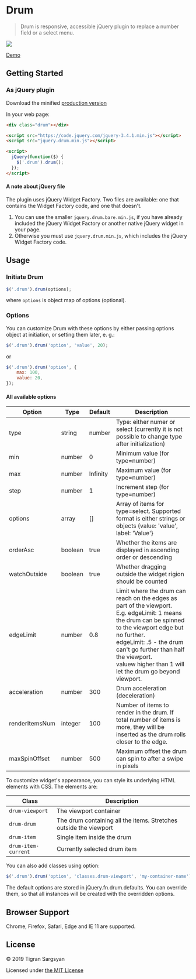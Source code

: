# Drum

> Drum is responsive, accessible jQuery plugin to replace a number field or a select menu.

![](https://i.imgur.com/4XWzVFL.png)

[Demo][site]


## Getting Started

### As jQuery plugin

Download the minified [production version][jquery-min]

In your web page:
```html
<div class="drum"></div>

<script src="https://code.jquery.com/jquery-3.4.1.min.js"></script>
<script src="jquery.drum.min.js"></script>

<script>
  jQuery(function($) {
    $('.drum').drum();
  });
</script>
```

#### A note about jQuery file
The plugin uses jQuery Widget Factory. Two files are available: one that contains the Widget Factory code, and one that doesn't.
1. You can use the smaller `jquery.drum.bare.min.js`, if you have already included the jQuery Widget Factory or another native jQuery widget in your page.
1. Otherwise you must use `jquery.drum.min.js`, which includes the jQuery Widget Factory code.


## Usage
### Initiate Drum

```js
$('.drum').drum(options);
```
where `options` is object map of options (optional).


### Options
You can customize Drum with these options by either passing options object at initiation, or setting them later, e. g.:

```js
$('.drum').drum('option', 'value', 20);
```
or
```js
$('.drum').drum('option', {
	max: 100,
	value: 20,
});
```

#### All available options

| Option     | Type    | Default | Description |
| ------     | ----    | ------- | ----------- |
| type | string | number | Type: either numer or select (currently it is not possible to change type after initialization) |
| min | number | 0 | Minimum value (for type=number) |
| max | number | Infinity | Maximum value (for type=number) |
| step | number | 1 | Increment step (for type=number) |
| options | array | [] | Array of items for type=select. Supported format is either strings or objects {value: 'value', label: 'Value'} |
| orderAsc | boolean | true | Whether the items are displayed in ascending order or descending |
| watchOutside | boolean | true | Whether dragging outside the widget rigion should be counted |
| edgeLimit | number | 0.8 | Limit where the drum can reach on the edges as part of the viewport.<br>E.g. edgeLimit: 1 means the drum can be spinned to the viewport edge but no further.<br>edgeLimit: .5 - the drum can't go further than half the viewport.<br>valuew higher than 1 will let the drum go beyond viewport. |
| acceleration | number | 300 | Drum acceleration (deceleration) |
| renderItemsNum | integer | 100 | Number of items to render in the drum. If total number of items is more, they will be inserted as the drum rolls closer to the edge. |
| maxSpinOffset | number | 500 | Maximum offset the drum can spin to after a swipe in pixels |

To customize widget's appearance, you can style its underlying HTML elements with CSS.
The elements are:

| Class               | Description |
| ------------------- | ----------- |
| `drum-viewport`     | The viewport container |
| `drum-drum`         | The drum containing all the items. Stretches outside the viewport |
| `drum-item`         | Single item inside the drum |
| `drum-item-current` | Currently selected drum item |

You can also add classes using option:
```js
$('.drum').drum('option', 'classes.drum-viewport', 'my-container-name');
```


The default options are stored in jQuery.fn.drum.defaults. You can override them, so that all instances will be created with the overridden options.


## Browser Support
Chrome, Firefox, Safari, Edge and IE 11 are supported.


## License
© 2019 Tigran Sargsyan

Licensed under [the MIT License][license]


[jquery-min]: https://raw.githubusercontent.com/tigrr/drum/master/jquery.drum.min.js
[site]: https://tigrr.github.io/drum/
[license]: https://github.com/tigrr/drum/blob/master/LICENSE
